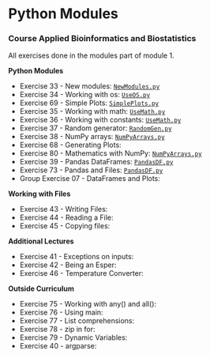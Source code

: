 # Python Modules
### Course Applied Bioinformatics and Biostatistics
All exercises done in the modules part of module 1.

**Python Modules**
* Exercise 33 - New modules: [`NewModules.py`](https://github.com/rominafernandez/Python_Modules/blob/master/NewModules.py)
* Exercise 34 - Working with os: [`UseOS.py`](https://github.com/rominafernandez/Python_Modules/blob/master/UseOS.py)
* Exercise 69 - Simple Plots: [`SimplePlots.py`](https://github.com/rominafernandez/Python_Modules/blob/master/SimplePlots.py)
* Exercise 35 - Working with math: [`UseMath.py`](https://github.com/rominafernandez/Python_Modules/blob/master/UseMath.py)
* Exercise 36 - Working with constants: [`UseMath.py`](https://github.com/rominafernandez/Python_Modules/blob/master/UseMath.py)
* Exercise 37 - Random generator: [`RandomGen.py`](https://github.com/rominafernandez/Python_Modules/blob/master/RandomGen.py)
* Exercise 38 - NumPy arrays: [`NumPyArrays.py`](https://github.com/rominafernandez/Python_Modules/blob/master/NumPyArrays.py)
* Exercise 68 - Generating Plots:
* Exercise 80 - Mathematics with NumPy: [`NumPyArrays.py`](https://github.com/rominafernandez/Python_Modules/blob/master/NumPyArrays.py)
* Exercise 39 - Pandas DataFrames: [`PandasDF.py`](https://github.com/rominafernandez/Python_Modules/blob/master/PandasDF.py)
* Exercise 73 - Pandas and Files: [`PandasDF.py`](https://github.com/rominafernandez/Python_Modules/blob/master/PandasDF.py)
* Group Exercise 07 - DataFrames and Plots:

**Working with Files**
* Exercise 43 - Writing Files:
* Exercise 44 - Reading a File:
* Exercise 45 - Copying files:

**Additional Lectures**
* Exercise 41 - Exceptions on inputs:
* Exercise 42 - Being an Esper:
* Exercise 46 - Temperature Converter:

**Outside Curriculum**
* Exercise 75 - Working with any() and all():
* Exercise 76 - Using main:
* Exercise 77 - List comprehensions:
* Exercise 78 - zip in for:
* Exercise 79 - Dynamic Variables:
* Exercise 40 - argparse:
